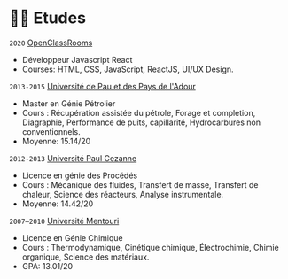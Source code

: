 # 👨‍🎓 Etudes

`2020` [OpenClassRooms](https://openclassrooms.com/)
- Développeur Javascript React
- Courses: HTML, CSS, JavaScript, ReactJS, UI/UX Design.

`2013-2015` [Université de Pau et des Pays de l'Adour](https://www.univ-pau.fr/fr/index.html)
- Master en Génie Pétrolier
- Cours : Récupération assistée du pétrole, Forage et completion, Diagraphie, Performance de puits, capillarité, Hydrocarbures non conventionnels.
- Moyenne: 15.14/20

`2012-2013` [Université Paul Cezanne](https://www.univ-amu.fr/)
- Licence en génie des Procédés
- Cours : Mécanique des fluides, Transfert de masse, Transfert de chaleur, Science des réacteurs, Analyse instrumentale.
- Moyenne: 14.42/20

`2007–2010` [Université Mentouri](https://www.umc.edu.dz/index.php/fr/)
- Licence en Génie Chimique
- Cours : Thermodynamique, Cinétique chimique, Électrochimie, Chimie organique, Science des matériaux.
- GPA: 13.01/20